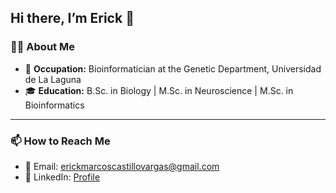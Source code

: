 ## Hi there, I’m Erick 👋

### 👨‍🔬 About Me
- 🔬 **Occupation:** Bioinformatician at the Genetic Department, Universidad de La Laguna  
- 🎓 **Education:** B.Sc. in Biology |  M.Sc. in Neuroscience | M.Sc. in Bioinformatics  
<!--
- 🌱 **Currently Exploring:** How to apply machine learning and deep learning to genomic data
-->
---

### 📫 How to Reach Me
- 📧 Email: erickmarcoscastillovargas@gmail.com 
- 💼 LinkedIn: [Profile](www.linkedin.com/in/erick-marcos-castillo-vargas-68318a221)
<!--
**ErickCastilloVargas/ErickCastilloVargas** is a ✨ _special_ ✨ repository because its `README.md` (this file) appears on your GitHub profile.

Here are some ideas to get you started:

- 🔭 I’m currently working on ...
- 🌱 I’m currently learning ...
- 👯 I’m looking to collaborate on ...
- 🤔 I’m looking for help with ...
- 💬 Ask me about ...
- 📫 How to reach me: ...
- 😄 Pronouns: ...
- ⚡ Fun fact: ...
-->
